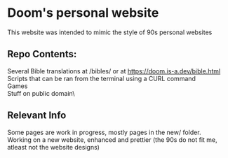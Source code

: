 # Doom's personal website

This website was intended to mimic the style of 90s personal websites

## Repo Contents:
Several Bible translations at /bibles/ or at https://doom.is-a.dev/bible.html \
Scripts that can be ran from the terminal using a CURL command\
Games\
Stuff on public domain\


## Relevant Info
Some pages are work in progress, mostly pages in the new/ folder.\
Working on a new website, enhanced and prettier (the 90s do not fit me, atleast not the website designs)
